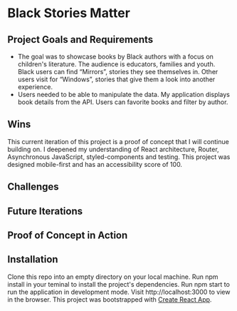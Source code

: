 # Black Stories Matter

## Project Goals and Requirements

- The goal was to showcase books by Black authors with a focus on children's literature. The audience is educators, families and youth. Black users can find “Mirrors”, stories they see themselves in. Other users visit for “Windows”, stories that give them a look into another experience.
- Users needed to be able to manipulate the data. My application displays book details from the API. Users can favorite books and filter by author.

## Wins

This current iteration of this project is a proof of concept that I will continue building on. I deepened my understanding of React architecture, Router, Asynchronous JavaScript, styled-components and testing. This project was designed mobile-first and has an accessibility score of 100.

## Challenges

## Future Iterations

## Proof of Concept in Action

## Installation

Clone this repo into an empty directory on your local machine.
Run npm install in your teminal to install the project's dependencies.
Run npm start to run the application in development mode.
Visit http://localhost:3000 to view in the browser.
This project was bootstrapped with [Create React App](https://github.com/facebook/create-react-app).
